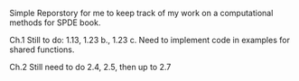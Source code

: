 Simple Reporstory for me to keep track of my work on a computational methods for SPDE book. 

Ch.1 
  Still to do: 1.13, 1.23 b., 1.23 c.
  Need to implement code in examples for shared functions. 

Ch.2 
  Still need to do 2.4, 2.5, then up to 2.7
  
